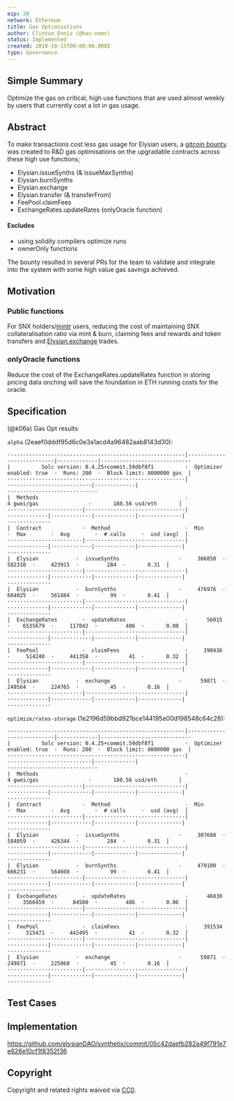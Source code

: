 ```yaml
---
eip: 20
network: Ethereum
title: Gas Optimisations
author: Clinton Ennis (@hav-noms)
status: Implemented
created: 2019-10-15T00:00:00.000Z
type: Governance
---
```


## Simple Summary

<!--"If you can't explain it simply, you don't understand it well enough." Provide a simplified and layman-accessible explanation of the EIP.-->

Optimize the gas on critical, high use functions that are used almost weekly by users that currently cost a lot in gas usage.

## Abstract

<!--A short (~200 word) description of the technical issue being addressed.-->

To make transactions cost less gas usage for Elysian users, a [gitcoin bounty](https://gitcoin.co/issue/elysianDAO/synthetix/196/3430) was created to R&D gas optimisations on the upgradable contracts across these high use functions;

- Elysian.issueSynths (& issueMaxSynths)
- Elysian.burnSynths
- Elysian.exchange
- Elysian.transfer (& transferFrom)
- FeePool.claimFees
- ExchangeRates.updateRates (onlyOracle function)

#### Excludes

- using solidity compilers optimize runs
- ownerOnly functions

The bounty resulted in several PRs for the team to validate and integrate into the system with some high value gas savings achieved.

## Motivation

<!--The motivation is critical for EIPs that want to change Elysian. It should clearly explain why the existing protocol specification is inadequate to address the problem that the EIP solves. EIP submissions without sufficient motivation may be rejected outright.-->

### Public functions

For SNX holders/[mintr](https://mintr.elysian.finance) users, reducing the cost of maintaining SNX collateralisation ratio via mint & burn, claiming fees and rewards and token transfers and [Elysian.exchange](https://synthetix.exchange) trades.

### onlyOracle functions

Reduce the cost of the ExchangeRates.updateRates function in storing pricing data onching will save the foundation in ETH running costs for the oracle.

## Specification

<!--The technical specification should describe the syntax and semantics of any new feature.-->

(@k06a) Gas Opt results

`alpha` (2eaef0dddf95d6c0e3a1acd4a96482aab8143d30):

```
·--------------------------------------------------------|---------------------------|-------------|----------------------------·
|          Solc version: 0.4.25+commit.59dbf8f1          ·  Optimizer enabled: true  ·  Runs: 200  ·  Block limit: 8000000 gas  │
·························································|···························|·············|·····························
|  Methods                                               ·               4 gwei/gas                ·       180.56 usd/eth       │
························|································|·············|·············|·············|··············|··············
|  Contract             ·  Method                        ·  Min        ·  Max        ·  Avg        ·  # calls     ·  usd (avg)  │
························|································|·············|·············|·············|··············|··············
|  Elysian            ·  issueSynths                   ·     306850  ·     582310  ·     423915  ·         284  ·       0.31  │
························|································|·············|·············|·············|··············|··············
|  Elysian            ·  burnSynths                    ·     476976  ·     664025  ·     561884  ·          99  ·       0.41  │
························|································|·············|·············|·············|··············|··············
|  ExchangeRates        ·  updateRates                   ·      56015  ·    6535679  ·     117042  ·         486  ·       0.08  │
························|································|·············|·············|·············|··············|··············
|  FeePool              ·  claimFees                     ·     390436  ·     514240  ·     441358  ·          41  ·       0.32  │
························|································|·············|·············|·············|··············|··············
|  Elysian            ·  exchange                      ·      59871  ·     249564  ·     224765  ·          45  ·       0.16  │
························|································|·············|·············|·············|··············|··············
```

`optimize/rates-storage` (1e2196d59bbd921bce144195e00d198548c64c28):

```
·--------------------------------------------------------|---------------------------|-------------|----------------------------·
|          Solc version: 0.4.25+commit.59dbf8f1          ·  Optimizer enabled: true  ·  Runs: 200  ·  Block limit: 8000000 gas  │
·························································|···························|·············|·····························
|  Methods                                               ·               4 gwei/gas                ·       180.56 usd/eth       │
························|································|·············|·············|·············|··············|··············
|  Contract             ·  Method                        ·  Min        ·  Max        ·  Avg        ·  # calls     ·  usd (avg)  │
························|································|·············|·············|·············|··············|··············
|  Elysian            ·  issueSynths                   ·     307688  ·     584059  ·     426344  ·         284  ·       0.31  │
························|································|·············|·············|·············|··············|··············
|  Elysian            ·  burnSynths                    ·     479100  ·     666231  ·     564608  ·          99  ·       0.41  │
························|································|·············|·············|·············|··············|··············
|  ExchangeRates        ·  updateRates                   ·      46830  ·    3566459  ·      84580  ·         486  ·       0.06  │
························|································|·············|·············|·············|··············|··············
|  FeePool              ·  claimFees                     ·     391534  ·     515471  ·     442495  ·          41  ·       0.32  │
························|································|·············|·············|·············|··············|··············
|  Elysian            ·  exchange                      ·      59871  ·     249871  ·     225068  ·          45  ·       0.16  │
························|································|·············|·············|·············|··············|··············
```

## Test Cases

<!--Test cases for an implementation are mandatory for EIPs but can be included with the implementation..-->

## Implementation

<!--The implementations must be completed before any EIP is given status "Implemented", but it need not be completed before the EIP is "Approved". While there is merit to the approach of reaching consensus on the specification and rationale before writing code, the principle of "rough consensus and running code" is still useful when it comes to resolving many discussions of API details.-->

https://github.com/elysianDAO/synthetix/commit/05c42daefb282a49f791e7e626e10cf1f8352f36

## Copyright

Copyright and related rights waived via [CC0](https://creativecommons.org/publicdomain/zero/1.0/).